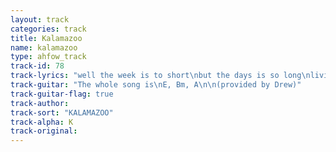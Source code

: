 ```yaml
---
layout: track
categories: track
title: Kalamazoo
name: kalamazoo
type: ahfow_track
track-id: 78
track-lyrics: "well the week is to short\nbut the days is so long\nlivin' with sick people\nmakes me feel so strong\nand as the sun peaks in\non an afternoon drunk\nall the green green bottles\nbut it won't last forever\n\nnim-nee nim-nee nim-nee wah...\nnim-nee nim-nee nim-nee hey-ooo...\nnim-nee nim-nee nim-nee wah...\nnim-nee nim-nee nim-nee hey...\n\nwell if the war is over\nand the monsters have won\nif the war is over\ni'm gonna have some fun\nand as the sun peaks in\non an afternoon drunk\nall the green green bottles\nbut it won't last forever\n\nnim-nee nim-nee nim-nee wah...\nnim-nee nim-nee nim-nee hey-ooo...\nnim-nee nim-nee nim-nee wah...\nnim-nee nim-nee nim-nee hey..."
track-guitar: "The whole song is\nE, Bm, A\n\n(provided by Drew)"
track-guitar-flag: true
track-author: 
track-sort: "KALAMAZOO"
track-alpha: K
track-original: 
---
```

